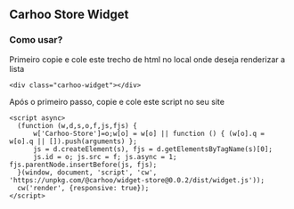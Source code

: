 ## Carhoo Store Widget

### Como usar?

Primeiro copie e cole este trecho de html no local onde deseja renderizar a lista
```
<div class="carhoo-widget"></div>
```

Após o primeiro passo, copie e cole este script no seu site
```
<script async>
  (function (w,d,s,o,f,js,fjs) {
      w['Carhoo-Store']=o;w[o] = w[o] || function () { (w[o].q = w[o].q || []).push(arguments) };
      js = d.createElement(s), fjs = d.getElementsByTagName(s)[0];
      js.id = o; js.src = f; js.async = 1; fjs.parentNode.insertBefore(js, fjs);
  }(window, document, 'script', 'cw', 'https://unpkg.com/@carhoo/widget-store@0.0.2/dist/widget.js'));
  cw('render', {responsive: true});
</script>
```


